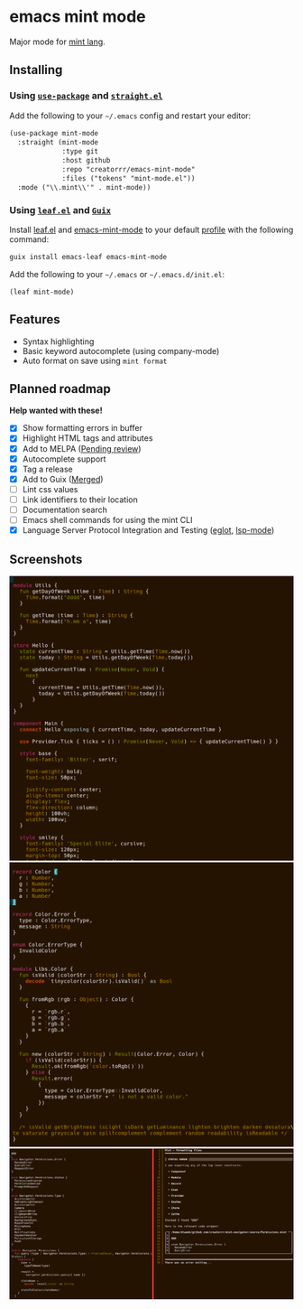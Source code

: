 emacs mint mode
===============

Major mode for [mint lang](https://www.mint-lang.com).

Installing
----------

### Using [`use-package`](https://github.com/jwiegley/use-package) and [`straight.el`](https://github.com/raxod502/straight.el)

Add the following to your `~/.emacs` config and restart your editor:
```elisp
(use-package mint-mode
  :straight (mint-mode
             :type git
             :host github
             :repo "creatorrr/emacs-mint-mode"
             :files ("tokens" "mint-mode.el"))
  :mode ("\\.mint\\'" . mint-mode))
```

### Using [`leaf.el`](https://github.com/conao3/leaf.el) and [`Guix`](https://guix.gnu.org)

Install [leaf.el](https://github.com/conao3/leaf.el) and [emacs-mint-mode](https://github.com/creatorrr/emacs-mint-mode) to your default [profile](https://guix.gnu.org/cookbook/en/html_node/Guix-Profiles-in-Practice.html) with the following command:
```sh
guix install emacs-leaf emacs-mint-mode
```

Add the following to your `~/.emacs` or `~/.emacs.d/init.el`:
```elisp
(leaf mint-mode)
```

Features
--------

 - Syntax highlighting
 - Basic keyword autocomplete (using company-mode)
 - Auto format on save using `mint format`

Planned roadmap
---------------

__Help wanted with these!__

 - [x] Show formatting errors in buffer
 - [x] Highlight HTML tags and attributes
 - [x] Add to MELPA ([Pending review](https://github.com/melpa/melpa/pull/5816))
 - [x] Autocomplete support
 - [x] Tag a release
 - [x] Add to Guix ([Merged](https://issues.guix.gnu.org/51045))
 - [ ] Lint css values
 - [ ] Link identifiers to their location
 - [ ] Documentation search
 - [ ] Emacs shell commands for using the mint CLI
 - [x] Language Server Protocol Integration and Testing ([eglot](https://github.com/joaotavora/eglot/pull/750), [lsp-mode](https://github.com/emacs-lsp/lsp-mode/pull/3679))

Screenshots
-----------

![Mint syntax highlight example](img/sample1.png?raw=true "Mint syntax highlight")
![Mint syntax highlight example](img/sample2.png?raw=true "Mint syntax highlight")
![Mint auto formatting example](img/sample3.png?raw=true "Mint auto formatting")
